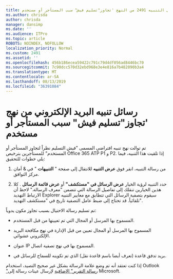 ```yaml
---
title: رسائل البريد الإلكتروني التنبيه 2491 من النهج 'تجاوز"تسليم فيش" سبب المستأجر أو مستخدم
ms.author: chrisda
author: chrisda
manager: dansimp
ms.date: ''
ms.audience: ITPro
ms.topic: article
ROBOTS: NOINDEX, NOFOLLOW
localization_priority: Normal
ms.custom: 2491
ms.assetid: ''
ms.openlocfilehash: 456b186ecea59422c791c79d4df056ad8446bc70
ms.sourcegitcommit: 7c90dcc570d32ebd968e3e4e816a7b482890b3a4
ms.translationtype: MT
ms.contentlocale: ar-SA
ms.lasthandoff: 08/13/2019
ms.locfileid: "36391084"
---
```

# <a name="alert-email-messages-from-the-phish-delivered-due-to-tenant-or-user-override-policy"></a>رسائل تنبيه البريد الإلكتروني من نهج 'تجاوز"تسليم فيش" سبب المستأجر أو مستخدم

تم توالت نهج تنبيه افتراضي المسمى "فيش التسليم نظراً لتجاوز المستأجر أو المستخدم" للمستأجرين بترخيص Office 365 ATP P1 و P2. إذا تلقيت هذا التنبيه، فيما يلي خطوات للتحقيق:

1. من رسالة التنبيه، انقر فوق **عرض التنبيه** للانتقال إلى صفحة " **التنبيهات** " في & أمان مركز التوافق.

2. حدد التنبيه لرؤية الخيار **عرض الرسائل في "مستكشف"** أو **عرض قائمة الرسائل** . كلا هذين الخيارين تنقلك إلى تفاصيل الرسالة التي تتضمن "معرف الرسالة." لاحظ أن الارتباط التهديد Explorer سيقوم بتصفية الرسائل التي تتطابق مع معايير التنبيه تلقائياً. قد تحتاج إلى ضبط عامل التصفية تاريخ في "مستكشف التهديد".

تم تسليم رسالة الاحتيال بسبب تجاوز مكون يدوياً:

- المسموح بها المرسل أو المجال التي تم تعيينها من قبل المستخدم.

- المسموح بها المرسل أو المجال تعيين من قبل الإدارة في نهج مكافحة البريد الإلكتروني عشوائي.

- عنوان IP المسموح بها في نهج تصفية اتصال.

- بريد تدفق قاعدة (تعرف أيضا باسم قاعدة نقل) الذي تم تكوينه للسماح للرسائل في.

إذا كنت تعتقد أنه تم وضع علامة الرسالة بشكل غير صحيح التصيد، استخدام Outlook ["رسالة التقرير" الإضافية](https://support.office.com/article/b5caa9f1-cdf3-4443-af8c-ff724ea719d2) لإرسال عينات رسالة إلى Microsoft.
